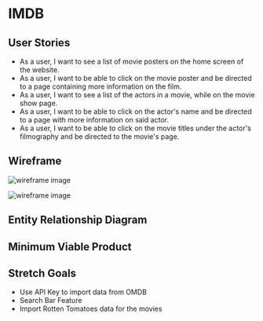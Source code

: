 # IMDB


## User Stories
<ul>
    <li>As a user, I want to see a list of movie posters on the home screen of the website. </li>
    <li>As a user, I want to be able to click on the movie poster and be directed to a page containing more information on the film. </li>
    <li>As a user, I want to see a list of the actors in a movie, while on the movie show page. </li>
    <li>As a user, I want to be able to click on the actor's name and be directed to a page with more information on said actor. </li>
    <li>As a user, I want to be able to click on the movie titles under the actor's filmography and be directed to the movie's page. </li>
</ul>

## Wireframe
![wireframe image](https://github.com/Royal0817/Project-2/blob/main/screenshots/IMDB-wireframe-movies.png?raw=true)

![wireframe image](https://github.com/Royal0817/Project-2/blob/main/screenshots/IMDB-wireframe-actor.png?raw=true)


## Entity Relationship Diagram


## Minimum Viable Product


## Stretch Goals
- Use API Key to import data from OMDB
- Search Bar Feature
- Import Rotten Tomatoes data for the movies
